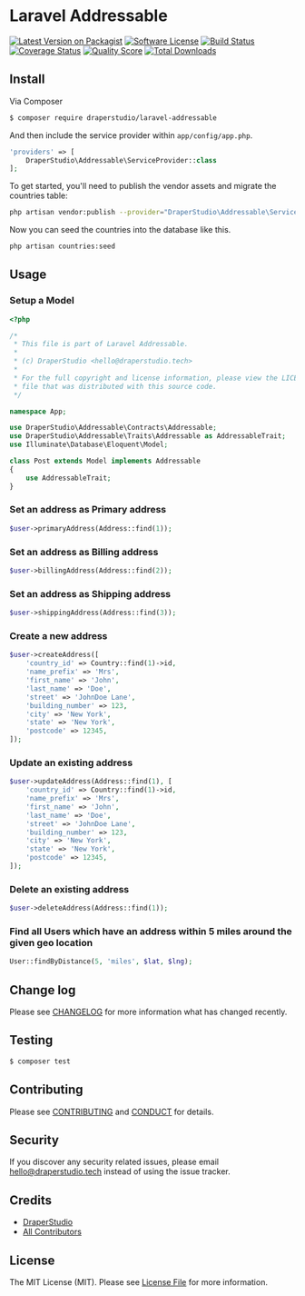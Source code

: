 # Laravel Addressable

[![Latest Version on Packagist][ico-version]][link-packagist]
[![Software License][ico-license]](LICENSE.md)
[![Build Status][ico-travis]][link-travis]
[![Coverage Status][ico-scrutinizer]][link-scrutinizer]
[![Quality Score][ico-code-quality]][link-code-quality]
[![Total Downloads][ico-downloads]][link-downloads]

## Install

Via Composer

``` bash
$ composer require draperstudio/laravel-addressable
```

And then include the service provider within `app/config/app.php`.

``` php
'providers' => [
    DraperStudio\Addressable\ServiceProvider::class
];
```

To get started, you'll need to publish the vendor assets and migrate the countries table:

```bash
php artisan vendor:publish --provider="DraperStudio\Addressable\ServiceProvider" && php artisan migrate
```

Now you can seed the countries into the database like this.

```bash
php artisan countries:seed
```

## Usage

### Setup a Model
``` php
<?php

/*
 * This file is part of Laravel Addressable.
 *
 * (c) DraperStudio <hello@draperstudio.tech>
 *
 * For the full copyright and license information, please view the LICENSE
 * file that was distributed with this source code.
 */

namespace App;

use DraperStudio\Addressable\Contracts\Addressable;
use DraperStudio\Addressable\Traits\Addressable as AddressableTrait;
use Illuminate\Database\Eloquent\Model;

class Post extends Model implements Addressable
{
    use AddressableTrait;
}
```

### Set an address as Primary address
``` php
$user->primaryAddress(Address::find(1));
```

### Set an address as Billing address
``` php
$user->billingAddress(Address::find(2));
```

### Set an address as Shipping address
``` php
$user->shippingAddress(Address::find(3));
```

### Create a new address
``` php
$user->createAddress([
    'country_id' => Country::find(1)->id,
    'name_prefix' => 'Mrs',
    'first_name' => 'John',
    'last_name' => 'Doe',
    'street' => 'JohnDoe Lane',
    'building_number' => 123,
    'city' => 'New York',
    'state' => 'New York',
    'postcode' => 12345,
]);
```

### Update an existing address
``` php
$user->updateAddress(Address::find(1), [
    'country_id' => Country::find(1)->id,
    'name_prefix' => 'Mrs',
    'first_name' => 'John',
    'last_name' => 'Doe',
    'street' => 'JohnDoe Lane',
    'building_number' => 123,
    'city' => 'New York',
    'state' => 'New York',
    'postcode' => 12345,
]);
```

### Delete an existing address
``` php
$user->deleteAddress(Address::find(1));
```

### Find all Users which have an address within 5 miles around the given geo location
``` php
User::findByDistance(5, 'miles', $lat, $lng);
```

## Change log

Please see [CHANGELOG](CHANGELOG.md) for more information what has changed recently.

## Testing

``` bash
$ composer test
```

## Contributing

Please see [CONTRIBUTING](.github/CONTRIBUTING.md) and [CONDUCT](CONDUCT.md) for details.

## Security

If you discover any security related issues, please email hello@draperstudio.tech instead of using the issue tracker.

## Credits

- [DraperStudio][link-author]
- [All Contributors][link-contributors]

## License

The MIT License (MIT). Please see [License File](LICENSE.md) for more information.

[ico-version]: https://img.shields.io/packagist/v/DraperStudio/laravel-addressable.svg?style=flat-square
[ico-license]: https://img.shields.io/badge/license-MIT-brightgreen.svg?style=flat-square
[ico-travis]: https://img.shields.io/travis/DraperStudio/Laravel-Addressable/master.svg?style=flat-square
[ico-scrutinizer]: https://img.shields.io/scrutinizer/coverage/g/DraperStudio/laravel-addressable.svg?style=flat-square
[ico-code-quality]: https://img.shields.io/scrutinizer/g/DraperStudio/laravel-addressable.svg?style=flat-square
[ico-downloads]: https://img.shields.io/packagist/dt/DraperStudio/laravel-addressable.svg?style=flat-square

[link-packagist]: https://packagist.org/packages/DraperStudio/laravel-addressable
[link-travis]: https://travis-ci.org/DraperStudio/Laravel-Addressable
[link-scrutinizer]: https://scrutinizer-ci.com/g/DraperStudio/laravel-addressable/code-structure
[link-code-quality]: https://scrutinizer-ci.com/g/DraperStudio/laravel-addressable
[link-downloads]: https://packagist.org/packages/DraperStudio/laravel-addressable
[link-author]: https://github.com/DraperStudio
[link-contributors]: ../../contributors
